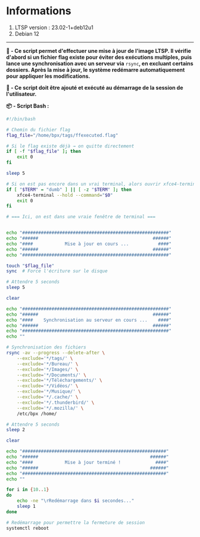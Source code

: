 # Informations

1. LTSP version : 23.02-1+deb12u1
2. Debian 12
----------------------------------------------------------------------------
**📄 - Ce script permet d'effectuer une mise à jour de l'image LTSP. Il vérifie d'abord si un fichier flag existe pour éviter des exécutions multiples, puis lance une synchronisation avec un serveur via** ```rsync```**, en excluant certains dossiers. Après la mise à jour, le système redémarre automatiquement pour appliquer les modifications.**

**📌 - Ce script doit être ajouté et exécuté au démarrage de la session de l'utilisateur.**

**📦​ - Script Bash :**
```bash
#!/bin/bash

# Chemin du fichier flag
flag_file="/home/bpx/tags/ffexecuted.flag"

# Si le flag existe déjà → on quitte directement
if [ -f "$flag_file" ]; then
    exit 0
fi

sleep 5

# Si on est pas encore dans un vrai terminal, alors ouvrir xfce4-terminal
if [ "$TERM" = "dumb" ] || [ -z "$TERM" ]; then
    xfce4-terminal --hold --command="$0"
    exit 0
fi

# === Ici, on est dans une vraie fenêtre de terminal ===


echo "#######################################################"
echo "######                                           ######"
echo "####            Mise à jour en cours ...           ####"
echo "######                                           ######"
echo "#######################################################"

touch "$flag_file"
sync  # Force l'écriture sur le disque

# Attendre 5 seconds
sleep 5

clear

echo "#######################################################"
echo "######                                           ######"
echo "####    Synchronisation au serveur en cours ...    ####"
echo "######                                           ######"
echo "#######################################################"
echo ""

# Synchronisation des fichiers
rsync -av --progress --delete-after \
    --exclude='*/tags/' \
    --exclude='*/Bureau/' \
    --exclude='*/Images/' \
    --exclude='*/Documents/' \
    --exclude='*/Téléchargements/' \
    --exclude='*/Vidéos/' \
    --exclude='*/Musique/' \
    --exclude='*/.cache/' \
    --exclude='*/.thunderbird/' \
    --exclude='*/.mozilla/' \
    /etc/bpx /home/

# Attendre 5 seconds
sleep 2

clear

echo "######################################################"
echo "######                                          ######"
echo "####            Mise à jour terminé !             ####"
echo "######                                          ######"
echo "######################################################"
echo ""

for i in {10..1}
do
    echo -ne "\rRedémarrage dans $i secondes..."
    sleep 1
done

# Redémarrage pour permettre la fermeture de session
systemctl reboot
```
